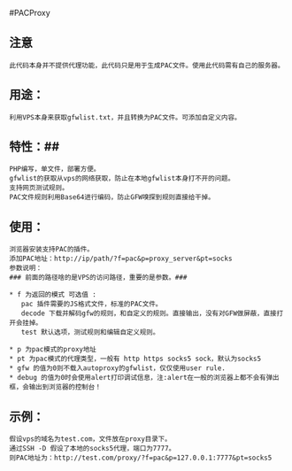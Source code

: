 #PACProxy
## 注意 ##
    此代码本身并不提供代理功能，此代码只是用于生成PAC文件。使用此代码需有自己的服务器。
    
## 用途： ##
    利用VPS本身来获取gfwlist.txt，并且转换为PAC文件。可添加自定义内容。
## 特性：##
    PHP编写，单文件，部署方便。
    gfwlist的获取从vps的网络获取，防止在本地gfwlist本身打不开的问题。
    支持网页测试规则。
    PAC文件规则利用Base64进行编码，防止GFW嗅探到规则直接给干掉。
    
## 使用： ##
    浏览器安装支持PAC的插件。
    添加PAC地址：http://ip/path/?f=pac&p=proxy_server&pt=socks
    参数说明：
    ### 前面的路径啥的是VPS的访问路径，重要的是参数。###
    
    * f 为返回的模式 可选值 :
       pac 插件需要的JS格式文件，标准的PAC文件。
       decode 下载并解码gfw的规则，和自定义的规则。直接输出，没有对GFW做屏蔽，直接打开会挂掉。
       test 默认选项，测试规则和编辑自定义规则。
           
    * p 为pac模式的proxy地址
    * pt 为pac模式的代理类型，一般有 http https socks5 sock，默认为socks5
    * gfw 的值为0则不载入autoproxy的gfwlist，仅仅使用user rule.
    * debug 的值为0时会使用alert打印调试信息，注:alert在一般的浏览器上都不会有弹出框，会输出到浏览器的控制台！
## 示例： ##
    假设vps的域名为test.com，文件放在proxy目录下。
    通过SSH -D 假设了本地的socks5代理，端口为7777。
    则PAC地址为：http://test.com/proxy/?f=pac&p=127.0.0.1:7777&pt=socks5